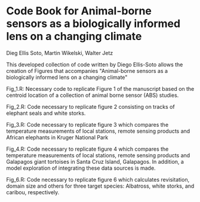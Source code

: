 # Code Book for Animal-borne sensors as a biologically informed lens on a changing climate

Dieg Ellis Soto, Martin Wikelski, Walter Jetz

This developed collection of code written by Diego Ellis-Soto allows the creation of Figures that accompanies "Animal-borne sensors as a biologically informed lens on a changing climate" 


Fig_1.R: Necessary code to replicate Figure 1 of the manuscript based on the centroid location of a collection of animal borne sensor (ABS) studies.

Fig_2.R: Code necessary to replicate figure 2 consisting on tracks of elephant seals and white storks.

Fig_3.R: Code necessary to replicate figure 3 which compares the temperature measurements of local stations, remote sensing products and African elephants in Kruger National Park

Fig_4.R: Code necessary to replicate figure 4 which compares  the temperature measurements of local stations, remote sensing products and Galapagos giant tortoises in Santa Cruz Island, Galapagos. In addition, a model exploration of integrating these data sources is made.

Fig_6.R: Code necessary to replicate figure 6 which calculates revisitation, domain size and others for three target species: Albatross, white storks, and caribou, respectively.
